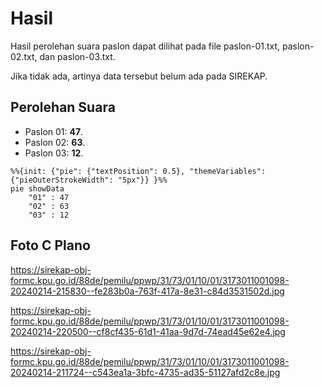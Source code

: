 # Hasil

Hasil perolehan suara paslon dapat dilihat pada file paslon-01.txt, paslon-02.txt, dan paslon-03.txt.

Jika tidak ada, artinya data tersebut belum ada pada SIREKAP.

## Perolehan Suara

 * Paslon 01: **47**.
 * Paslon 02: **63**.
 * Paslon 03: **12**.

```mermaid
%%{init: {"pie": {"textPosition": 0.5}, "themeVariables": {"pieOuterStrokeWidth": "5px"}} }%%
pie showData
    "01" : 47
    "02" : 63
    "03" : 12
```
## Foto C Plano

https://sirekap-obj-formc.kpu.go.id/88de/pemilu/ppwp/31/73/01/10/01/3173011001098-20240214-215830--fe283b0a-763f-417a-8e31-c84d3531502d.jpg

https://sirekap-obj-formc.kpu.go.id/88de/pemilu/ppwp/31/73/01/10/01/3173011001098-20240214-220500--cf8cf435-61d1-41aa-9d7d-74ead45e62e4.jpg

https://sirekap-obj-formc.kpu.go.id/88de/pemilu/ppwp/31/73/01/10/01/3173011001098-20240214-211724--c543ea1a-3bfc-4735-ad35-51127afd2c8e.jpg
